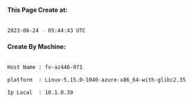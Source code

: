 
   
#### This Page Create at:

```bash

2023-06-24 - 05:44:43 UTC

```

#### Create By Machine:

```bash

Host Name : fv-az446-971

platform  : Linux-5.15.0-1040-azure-x86_64-with-glibc2.35

Ip Local  : 10.1.0.39

```

